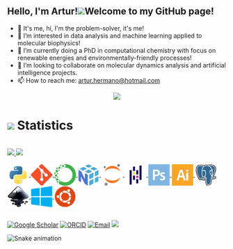 ## Hello, I'm Artur!<img src="https://user-images.githubusercontent.com/82110564/189553856-2e7f8f30-80b4-484f-bfaa-9e5eb10f24e5.gif" width="30">Welcome to my GitHub page!

- 👋 It's me, hi, I'm the problem-solver, it's me!
- 👀 I’m interested in data analysis and machine learning applied to molecular biophysics!
- 🌱 I’m currently doing a PhD in computational chemistry with focus on renewable energies and environmentally-friendly processes!
- 💞️ I’m looking to collaborate on molecular dynamics analysis and artificial intelligence projects.
- 📫 How to reach me: artur.hermano@hotmail.com
 
<p align="center">
  <a href="https://github.com/DenverCoder1/readme-typing-svg"><img src="https://readme-typing-svg.herokuapp.com?lines=I+love+Computational+Chemistry!;I+love+open-source!;I'm+always+learning!;&center=true&width=500&height=50"></a>
</p>

# <img src="https://media4.giphy.com/media/MIGbtLZoVjbl0bYbAd/giphy.gif?cid=ecf05e472t2h0i8d7dcjaoau9iqtchhr899hxmpxzzgc7lyw&rid=giphy.gif" width="30"> Statistics
</br>

<div align="left">
  <a href="https://github.com/artie93">
  <img height="180em" src="https://github-readme-stats.vercel.app/api?username=artie93&show_icons=true&theme=transparent&include_all_commits=true&count_private=true"/>
  <img height="180em" src="https://github-readme-stats.vercel.app/api/top-langs/?username=artie93&layout=compact&langs_count=7&theme=transparent"/>
</div> 
<div style="display: inline_block"><br>
 <img align="center" height="50" width="50" src="https://raw.githubusercontent.com/devicons/devicon/master/icons/python/python-original.svg">
 <img align="center" height="50" width="50" src="https://github.com/devicons/devicon/blob/master/icons/git/git-original.svg">
 <img align="center" height="50" width="50" src="https://github.com/devicons/devicon/blob/master/icons/anaconda/anaconda-original.svg">
 <img align="center" height="50" width="50" src="https://github.com/devicons/devicon/blob/master/icons/numpy/numpy-original.svg">
 <img align="center" height="50" width="50" src="https://github.com/devicons/devicon/blob/master/icons/jupyter/jupyter-original.svg">
 <img align="center" height="50" width="50" src="https://github.com/devicons/devicon/blob/master/icons/pandas/pandas-original.svg">
 <img align="center" height="50" width="50" src="https://github.com/devicons/devicon/blob/master/icons/photoshop/photoshop-plain.svg">
 <img align="center" height="50" width="50" src="https://github.com/devicons/devicon/blob/master/icons/illustrator/illustrator-plain.svg">
 <img align="center" height="50" width="50" src="https://github.com/devicons/devicon/blob/master/icons/postgresql/postgresql-original.svg">
 <img align="center" height="50" width="50" src="https://github.com/devicons/devicon/blob/master/icons/inkscape/inkscape-original.svg">
 <img align="center" height="50" width="50" src="https://github.com/devicons/devicon/blob/master/icons/windows8/windows8-original.svg">
 <img align="center" height="50" width="50" src="https://github.com/devicons/devicon/blob/master/icons/ubuntu/ubuntu-plain.svg">
 
  ##
<div> 
  <a href="https://scholar.google.com/citations?user=_qmkOSwAAAAJ"><img src="https://img.shields.io/badge/-Google%20Scholar-4285F4?logo=google-scholar&logoColor=white&style=for-the-badge&logoWidth=20" height="28" alt="Google Scholar" /></a>
  <a href="https://orcid.org/0000-0002-8747-4422"><img src="https://img.shields.io/badge/-ORCID-A6CE39?style=for-the-badge&logo=ORCID&logoColor=white" height="28" alt="ORCID" /></a>
  <a href="mailto:artur.hermano@gmail.com"><img src="https://img.shields.io/badge/Gmail-D14836?style=for-the-badge&logo=gmail&logoColor=white" height="28" alt="Email" /></a>
  <a href="https://www.linkedin.com/in/artur-hermano-sampaio-dias/" target="_blank"><img src="https://img.shields.io/badge/-LinkedIn-%230077B5?style=for-the-badge&logo=linkedin&logoColor=white" target="_blank"></a>  
 
  ![Snake animation](https://github.com/artie93/artie93/blob/output/github-contribution-grid-snake-dark.svg)
 
</div>
<!---
artie93/artie93 is a ✨ special ✨ repository because its `README.md` (this file) appears on your GitHub profile.
You can click the Preview link to take a look at your changes.
--->
